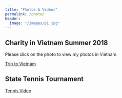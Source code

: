 ```yaml
---
title: "Photos & Videos"
permalink: /photo/
header:
  image: "/images/p1.jpg"
---
```


## Charity in Vietnam Summer 2018

Please click on the photo to view my photos in Vietnam.

[Trip to Vietnam](https://dukeminhlongnguyen.wixsite.com/duke/photos)

## State Tennis Tournament

[Tennis Video](https://dukeminhlongnguyen.wixsite.com/duke)

